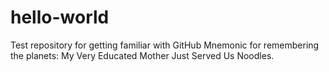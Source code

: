 # hello-world
Test repository for getting familiar with GitHub
Mnemonic for remembering the planets: My Very Educated Mother Just Served Us Noodles.
